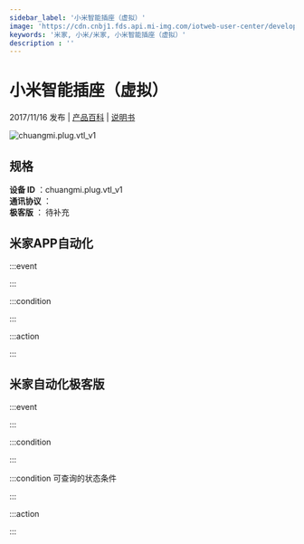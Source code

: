 ```yaml
---
sidebar_label: '小米智能插座（虚拟）'
image: 'https://cdn.cnbj1.fds.api.mi-img.com/iotweb-user-center/developer_16788708886420pVswOP8.png?GalaxyAccessKeyId=AKVGLQWBOVIRQ3XLEW&Expires=9223372036854775807&Signature=hS73fufHvqfkol0NKvKd/EMYvTI='
keywords: '米家, 小米/米家, 小米智能插座（虚拟）'
description : ''
---
```

# 小米智能插座（虚拟）

2017/11/16 发布 | [产品百科](https://home.mi.com/webapp/content/baike/product/index.html?model=chuangmi.plug.vtl_v1/) | [说明书](https://home.mi.com/views/introduction.html?model=chuangmi.plug.vtl_v1&region=cn)

![chuangmi.plug.vtl_v1](https://cdn.cnbj1.fds.api.mi-img.com/iotweb-user-center/developer_16788708886420pVswOP8.png?GalaxyAccessKeyId=AKVGLQWBOVIRQ3XLEW&Expires=9223372036854775807&Signature=hS73fufHvqfkol0NKvKd/EMYvTI=)

## 规格  
> 
**设备 ID** ：chuangmi.plug.vtl_v1  
**通讯协议** ：  
**极客版**  ： 待补充 


## 米家APP自动化  

:::event  

:::

:::condition  

:::

:::action   

:::

## 米家自动化极客版  

:::event  

:::

:::condition  

:::

:::condition 可查询的状态条件  

:::

:::action  

:::

        
